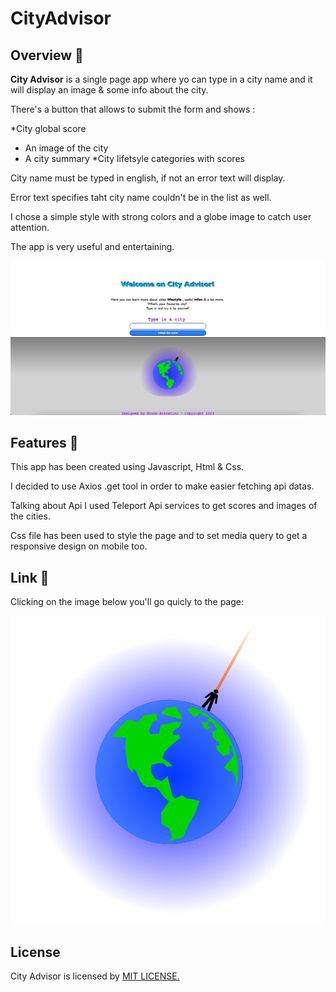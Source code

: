 # CityAdvisor 


## Overview 📖
**City Advisor**  is a single page app where yo can type in a city name and it will display an image & some info about the city. 

There's a button that allows to submit the form and shows :

*City global score
* An image of the city
* A city summary
*City lifetsyle categories with scores

City name must be typed in english, if not an error text will display.

Error text specifies taht city name couldn't be in the list as well.

I chose a simple style with strong colors and a globe image to catch user attention.

The app is very useful and entertaining.


![screenshot](src/assets/img/ScreenCityAdv.png)


## Features 📝

This app has been created using Javascript, Html & Css.

I decided to use Axios .get tool in order to make easier fetching api datas.

Talking about Api I used Teleport Api services to get scores and images of the cities.

Css file has been used to style the page and to set media query to get a responsive design on mobile too.

## Link 🔗

Clicking on the image below you'll go quicly to the page:

<a href="https://cityadvisor.netlify.app"><img src="src/assets/img/globus.svg"></a>

## License 

City Advisor is licensed by <a href= "https://github.com/BrunoArrostini/counter/blob/main/LICENSE.md"> MIT LICENSE.
